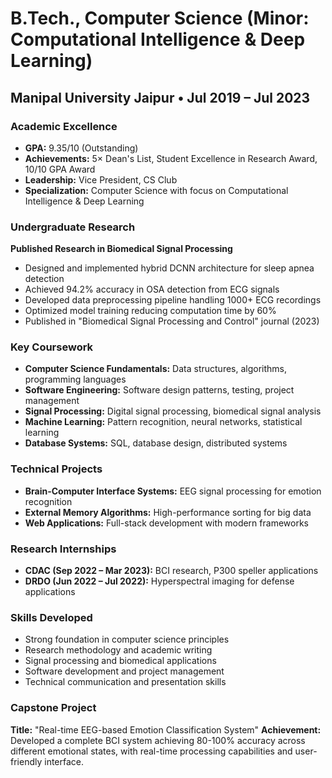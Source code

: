 # B.Tech., Computer Science (Minor: Computational Intelligence & Deep Learning)
## Manipal University Jaipur • Jul 2019 – Jul 2023

### Academic Excellence
- **GPA:** 9.35/10 (Outstanding)
- **Achievements:** 5× Dean's List, Student Excellence in Research Award, 10/10 GPA Award
- **Leadership:** Vice President, CS Club
- **Specialization:** Computer Science with focus on Computational Intelligence & Deep Learning

### Undergraduate Research
**Published Research in Biomedical Signal Processing**
- Designed and implemented hybrid DCNN architecture for sleep apnea detection
- Achieved 94.2% accuracy in OSA detection from ECG signals
- Developed data preprocessing pipeline handling 1000+ ECG recordings
- Optimized model training reducing computation time by 60%
- Published in "Biomedical Signal Processing and Control" journal (2023)

### Key Coursework
- **Computer Science Fundamentals:** Data structures, algorithms, programming languages
- **Software Engineering:** Software design patterns, testing, project management
- **Signal Processing:** Digital signal processing, biomedical signal analysis
- **Machine Learning:** Pattern recognition, neural networks, statistical learning
- **Database Systems:** SQL, database design, distributed systems

### Technical Projects
- **Brain-Computer Interface Systems:** EEG signal processing for emotion recognition
- **External Memory Algorithms:** High-performance sorting for big data
- **Web Applications:** Full-stack development with modern frameworks

### Research Internships
- **CDAC (Sep 2022 – Mar 2023):** BCI research, P300 speller applications
- **DRDO (Jun 2022 – Jul 2022):** Hyperspectral imaging for defense applications

### Skills Developed
- Strong foundation in computer science principles
- Research methodology and academic writing
- Signal processing and biomedical applications
- Software development and project management
- Technical communication and presentation skills

### Capstone Project
**Title:** "Real-time EEG-based Emotion Classification System"
**Achievement:** Developed a complete BCI system achieving 80-100% accuracy across different emotional states, with real-time processing capabilities and user-friendly interface.